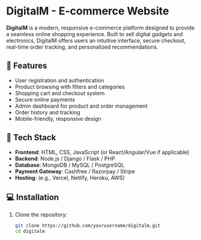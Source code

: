# DigitalM - E-commerce Website

**DigitalM** is a modern, responsive e-commerce platform designed to provide a seamless online shopping experience. Built to sell digital gadgets and electronics, DigitalM offers users an intuitive interface, secure checkout, real-time order tracking, and personalized recommendations.

## 🛒 Features

- User registration and authentication
- Product browsing with filters and categories
- Shopping cart and checkout system
- Secure online payments
- Admin dashboard for product and order management
- Order history and tracking
- Mobile-friendly, responsive design

## 🚀 Tech Stack

- **Frontend**: HTML, CSS, JavaScript (or React/Angular/Vue if applicable)
- **Backend**: Node.js / Django / Flask / PHP
- **Database**: MongoDB / MySQL / PostgreSQL
- **Payment Gateway**: Cashfree / Razorpay / Stripe
- **Hosting**: (e.g., Vercel, Netlify, Heroku, AWS)

## 💻 Installation

1. Clone the repository:
   ```bash
   git clone https://github.com/yourusername/digitalm.git
   cd digitalm
